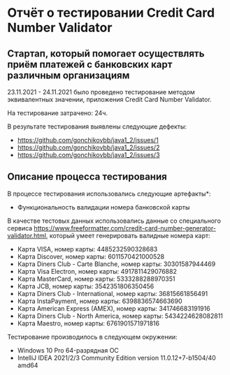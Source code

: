# Отчёт о тестировании Credit Card Number Validator

## Cтартап, который помогает осуществлять приём платежей с банковских карт различным организациям

23.11.2021 - 24.11.2021 было проведено тестирование методом эквивалентных значении, приложения Credit Card Number Validator.

На тестирование затрачено: 24ч.

В результате тестирования выявлены следующие дефекты:
* https://github.com/gonchikovbb/java1_2/issues/1
* https://github.com/gonchikovbb/java1_2/issues/2
* https://github.com/gonchikovbb/java1_2/issues/3

## Описание процесса тестирования

В процессе тестирования использовались следующие артефакты*:
* Функциональность валидации номера банковской карты

В качестве тестовых данных использовались данные со специального сервиса https://www.freeformatter.com/credit-card-number-generator-validator.html, который умеет генерировать валидные номера карт:
* Карта VISA, номер карты: 4485232590328683
* Карта Discover, номер карты: 6011570421000528
* Карта Diners Club - Carte Blanche, номер карты: 30301587944469
* Карта Visa Electron, номер карты: 4917811429076882
* Карта MasterCard, номер карты: 5333288288970351
* Карта JCB, номер карты: 3542351806350456
* Карта Diners Club - International, номер карты: 36815661856491
* Карта InstaPayment, номер карты: 6398836574663690
* Карта American Express (AMEX), номер карты: 341746683191916
* Карта Diners Club - North America, номер карты: 5434224628082811
* Карта Maestro, номер карты: 6761901571971816

Тестирование производилось в следующем окружении:
* Windows 10 Pro 64-разрядная ОС
* IntelliJ IDEA 2021/2/3 Community Edition version 11.0.12+7-b1504/40 amd64